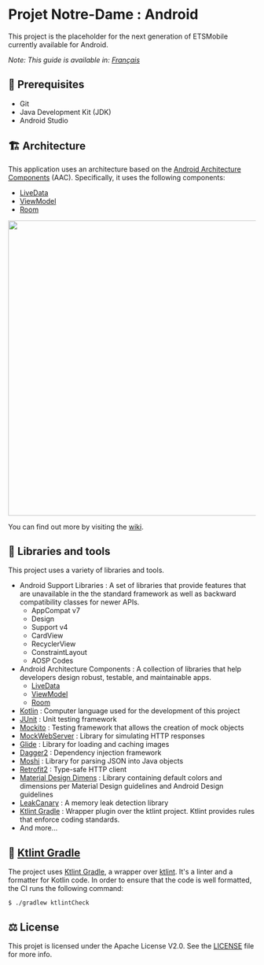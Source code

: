 # Projet Notre-Dame : Android

This project is the placeholder for the next generation of ETSMobile currently available for Android.

_Note: This guide is available in: [Français](https://github.com/ApplETS/Notre-Dame/blob/master/android/README.fr.md)_

## :rocket: Prerequisites

* Git
* Java Development Kit (JDK)
* Android Studio

## 🏗 Architecture

This application uses an architecture based on the [Android Architecture Components](https://developer.android.com/topic/libraries/architecture/index.html) (AAC). Specifically, it uses the following components: 
* [LiveData](https://developer.android.com/reference/android/arch/lifecycle/LiveData.html)
* [ViewModel](https://developer.android.com/reference/android/arch/lifecycle/ViewModel.html)
* [Room](https://developer.android.com/topic/libraries/architecture/room.html)

<image src="docs/images/etsmobile_architecture.png" width="600" />

You can find out more by visiting the [wiki](https://github.com/ApplETS/Notre-Dame-Android/wiki/Architecture-(EN)).

## :hammer: Libraries and tools
This project uses a variety of libraries and tools.
* Android Support Libraries : A set of libraries that provide features that are unavailable in the the standard framework as well as backward compatibility classes for newer APIs.
  * AppCompat v7
  * Design
  * Support v4
  * CardView
  * RecyclerView
  * ConstraintLayout
  * AOSP Codes
* Android Architecture Components : A collection of libraries that help developers design robust, testable, and maintainable apps.
  * [LiveData](https://developer.android.com/topic/libraries/architecture/livedata.html)
  * [ViewModel](https://developer.android.com/topic/libraries/architecture/viewmodel.html)
  * [Room](https://developer.android.com/topic/libraries/architecture/room.html)
* [Kotlin](http://kotlinlang.org/) : Computer language used for the development of this project
* [JUnit](https://junit.org/) : Unit testing framework
* [Mockito](http://site.mockito.org/) : Testing framework that allows the creation of mock objects
* [MockWebServer](https://github.com/square/okhttp/tree/master/mockwebserver) : Library for simulating HTTP responses
* [Glide](https://bumptech.github.io/glide/) : Library for loading and caching images
* [Dagger2](https://google.github.io/dagger/) : Dependency injection framework
* [Moshi](https://github.com/square/moshi/) : Library for parsing JSON into Java objects
* [Retrofit2](http://square.github.io/retrofit/) : Type-safe HTTP client
* [Material Design Dimens](https://github.com/DmitryMalkovich/material-design-dimens) : Library containing default colors and dimensions per Material Design guidelines and Android Design guidelines
* [LeakCanary](https://github.com/square/leakcanary) : A memory leak detection library
* [Ktlint Gradle](https://github.com/JLLeitschuh/ktlint-gradle) : Wrapper plugin over the ktlint project. Ktlint provides rules that enforce coding standards.
* And more...

## :construction: [Ktlint Gradle](https://github.com/jlleitschuh/ktlint-gradle)
The project uses [Ktlint Gradle](https://github.com/jlleitschuh/ktlint-gradle), a wrapper over [ktlint](https://ktlint.github.io/). It's a linter and a formatter for Kotlin code. In order to ensure that the code is well formatted, the CI runs the following command:
```shell
$ ./gradlew ktlintCheck
```

## ⚖️ License

This projet is licensed under the Apache License V2.0. See the [LICENSE](https://github.com/ApplETS/Notre-Dame/blob/master/LICENSE) file for more info.
